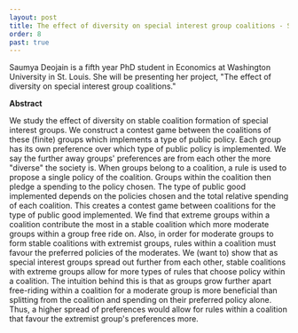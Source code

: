 ```yaml
---
layout: post
title: The effect of diversity on special interest group coalitions - Saumya Deojain (WUSTL Economics)
order: 8
past: true
---
```



Saumya Deojain is a fifth year PhD student in Economics at Washington University in St. Louis.
She will be presenting her project, "The effect of diversity on special interest group coalitions."

**Abstract**

We study the effect of diversity on stable coalition formation of special interest groups.
We construct a contest game between the coalitions of these (finite) groups which implements a type of public policy.
Each group has its own preference over which type of public policy is implemented. We say the further away groups' preferences are from each other the more "diverse" the society is.
When groups belong to a coalition, a rule is used to propose a single policy of the coalition.
Groups within the coalition then pledge a spending to the policy chosen.
The type of public good implemented depends on the policies chosen and the total relative spending of each coalition.
This creates a contest game between coalitions for the type of public good implemented.
We find that extreme groups within a coalition contribute the most in a stable coalition which more moderate groups within a group free ride on.
Also, in order for moderate groups to form stable coalitions with extremist groups, rules within a coalition must favour the preferred policies of the moderates.
We (want to) show that as special interest groups spread out further from each other, stable coalitions with extreme groups allow for more types of rules that choose policy within a coalition.
The intuition behind this is that as groups grow further apart free-riding within a coalition for a moderate group is more beneficial than splitting from the coalition and spending on their preferred policy alone.
Thus, a higher spread of preferences would allow for rules within a coalition that favour the extremist group's preferences more. 

